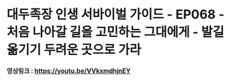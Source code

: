 # 대두족장 인생 서바이벌 가이드 - EP068 - 처음 나아갈 길을 고민하는 그대에게 - 발길 옮기기 두려운 곳으로 가라

**영상링크 : https://youtu.be/VVkxmdhjnEY**
